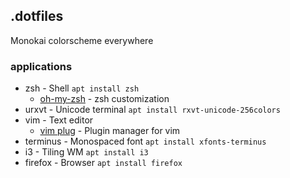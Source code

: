 ## .dotfiles ##

Monokai colorscheme everywhere

### applications ###
* zsh - Shell `apt install zsh`
    * [oh-my-zsh](https://github.com/robbyrussell/oh-my-zsh) - zsh customization
* urxvt - Unicode terminal `apt install rxvt-unicode-256colors`
* vim - Text editor
    * [vim plug](https://github.com/junegunn/vim-plug) - Plugin manager for vim
* terminus - Monospaced font `apt install xfonts-terminus`
* i3 - Tiling WM `apt install i3`
* firefox - Browser `apt install firefox`
